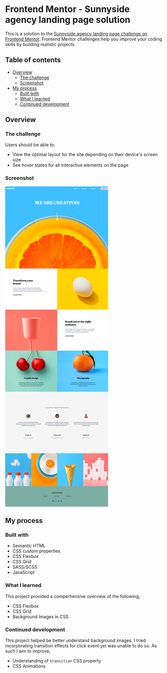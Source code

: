 # Frontend Mentor - Sunnyside agency landing page solution

This is a solution to the [Sunnyside agency landing page challenge on Frontend Mentor](https://www.frontendmentor.io/challenges/sunnyside-agency-landing-page-7yVs3B6ef). Frontend Mentor challenges help you improve your coding skills by building realistic projects.

## Table of contents

- [Overview](#overview)
  - [The challenge](#the-challenge)
  - [Screenshot](#screenshot)
- [My process](#my-process)
  - [Built with](#built-with)
  - [What I learned](#what-i-learned)
  - [Continued development](#continued-development)

## Overview

### The challenge

Users should be able to:

- View the optimal layout for the site depending on their device's screen size
- See hover states for all interactive elements on the page

### Screenshot

![](./images/screenshot.png)

## My process

### Built with

- Semantic HTML
- CSS custom properties
- CSS Flexbox
- CSS Grid
- SASS/SCSS
- JavaScript

### What I learned

This project provided a comperhensive overview of the following,
- CSS Flexbox
- CSS Grid
- Background Images in CSS

### Continued development

This project helped be better understand background images. I tried incorporating transition effects for click event yet was unable to do so. As such I aim to improve,

- Understanding of `transition` CSS property
- CSS Animations
